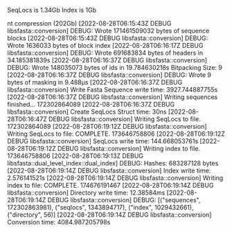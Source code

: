 SeqLocs is 1.34Gb
Index is 1Gb

nt compression (202Gb)
[2022-08-28T06:15:43Z DEBUG libsfasta::conversion] DEBUG: Wrote 171461509032 bytes of sequence blocks
[2022-08-28T06:15:43Z DEBUG libsfasta::conversion] DEBUG: Wrote 1636033 bytes of block index
[2022-08-28T06:16:17Z DEBUG libsfasta::conversion] DEBUG: Wrote 691683834 bytes of headers in 34.185381839s
[2022-08-28T06:16:37Z DEBUG libsfasta::conversion] DEBUG: Wrote 148035073 bytes of ids in 19.784630218s
Bitpacking Size: 9
[2022-08-28T06:16:37Z DEBUG libsfasta::conversion] DEBUG: Wrote 9 bytes of masking in 9.488µs
[2022-08-28T06:16:37Z DEBUG libsfasta::conversion] Write Fasta Sequence write time: 3927.744887755s
[2022-08-28T06:16:37Z DEBUG libsfasta::conversion] Writing sequences finished... 172302864089
[2022-08-28T06:16:37Z DEBUG libsfasta::conversion] Create SeqLocs Struct time: 30ns
[2022-08-28T06:16:47Z DEBUG libsfasta::conversion] Writing SeqLocs to file. 172302864089
[2022-08-28T06:19:12Z DEBUG libsfasta::conversion] Writing SeqLocs to file: COMPLETE. 173646758806
[2022-08-28T06:19:12Z DEBUG libsfasta::conversion] SeqLocs write time: 144.668053761s
[2022-08-28T06:19:12Z DEBUG libsfasta::conversion] Writing index to file. 173646758806
[2022-08-28T06:19:13Z DEBUG libsfasta::dual_level_index::dual_index] DEBUG: Hashes: 683287128 bytes
[2022-08-28T06:19:14Z DEBUG libsfasta::conversion] Index write time: 2.576141521s
[2022-08-28T06:19:14Z DEBUG libsfasta::conversion] Writing index to file: COMPLETE. 174676191467
[2022-08-28T06:19:14Z DEBUG libsfasta::conversion] Directory write time: 12.38584ms
[2022-08-28T06:19:14Z DEBUG libsfasta::conversion] DEBUG: [("sequences", 172302863981), ("seqlocs", 1343894717), ("index", 1029432661), ("directory", 56)]
[2022-08-28T06:19:14Z DEBUG libsfasta::conversion] Conversion time: 4084.987205798s
